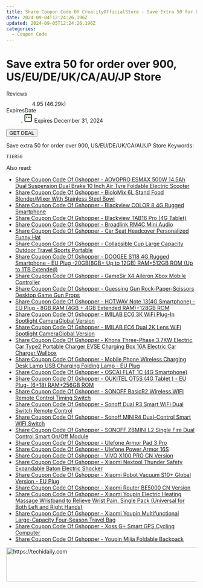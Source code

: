 ```yaml
---
title: Share Coupon Code Of CrealityOfficialStore - Save Extra 50 for Order over 900, US/EU/DE/UK/CA/AU/JP Store
date: 2024-09-04T12:24:26.196Z
updated: 2024-09-05T12:24:26.196Z
categories:
  - Coupon Code
---
```



<main class="px-4 py-6 sm:p-6 md:px-8 md:py-10">
  <div class="mx-auto grid max-w-4xl grid-cols-1">
    <div class="relative col-start-1 row-start-1 flex flex-col-reverse rounded-lg bg-gradient-to-t from-black/75 via-black/0 p-3 sm:row-start-2 sm:bg-none sm:p-0 lg:row-start-1">
      <h1 class="mt-1 text-lg font-semibold text-white sm:text-slate-900 md:text-2xl dark:sm:text-white">Save extra 50 for order over 900, US/EU/DE/UK/CA/AU/JP Store</h1>
    </div>
        <dl class="row-start-2 mt-4 flex items-center text-xs font-medium sm:row-start-3 sm:mt-1 md:mt-2.5 lg:row-start-2">
      <dt class="sr-only">Reviews</dt>
      <dd class="flex items-center text-indigo-600 dark:text-indigo-400">
        <svg width="24" height="24" fill="none" aria-hidden="true" class="mr-1 stroke-current dark:stroke-indigo-500">
          <path d="m12 5 2 5h5l-4 4 2.103 5L12 16l-5.103 3L9 14l-4-4h5l2-5Z" stroke-width="2" stroke-linecap="round" stroke-linejoin="round" />
        </svg>
        <span>4.95 <span class="font-normal text-slate-400">(46.29k)</span></span>
      </dd>
      <dt class="sr-only">ExpiresDate</dt>
      <dd class="flex items-center">
        <svg width="2" height="2" aria-hidden="true" fill="currentColor" class="mx-3 text-slate-300">
          <circle cx="1" cy="1" r="1" />
        </svg>
        <svg width="24" height="24" viewBox="0 0 24 24" fill="none" stroke="currentColor" stroke-width="2">
          <rect x="3" y="3" width="18" height="18" rx="2" fill="#fff" />
          <path d="M6 10L18 10" stroke="red" stroke-width="2" fill="none" />
          <path d="M10 6L10 18" stroke="#fff" stroke-width="2" fill="none" />
        </svg>
        Expires December 31, 2024      </dd>
    </dl>
    <div class="col-start-1 row-start-3 mt-4 self-center sm:col-start-2 sm:row-span-2 sm:row-start-2 sm:mt-0 lg:col-start-1 lg:row-start-3 lg:row-end-4 lg:mt-6">
      <button type="button" onClick="javascript:window.open(decodeURIComponent('https%3A%2F%2Fwww.shareasale.com%2Fu.cfm%3Fd%3D1121175%26m%3D124834%26u%3D4338022'), '_blank');void(0);" class="rounded-lg bg-red-600 px-3 py-2 text-sm font-medium leading-6 text-white">GET DEAL</button>
    </div>
    <p class="col-start-1 mt-4 text-sm leading-6 sm:col-span-2 lg:col-span-1 lg:row-start-4 lg:mt-6 dark:text-slate-400">Save extra 50 for order over 900, US/EU/DE/UK/CA/AU/JP Store Keywords: </p>
    <p class="mt-4">
      <code class="bg-purple-900 p-4 text-sm font-bold tracking-widest text-white">TIER50</code>
    </p>
  </div>
</main>
<span class="atpl-alsoreadstyle">Also read:</span>
<div><ul>
<li><a href="https://coupons.techidaily.com/coupon-1117897-share-97331-sale/"><u>Share Coupon Code Of Gshopper - AOVOPRO ESMAX 500W 14.5Ah Dual Suspension Dual Brake 10 Inch Air Tyre Foldable Electric Scooter</u></a></li>
<li><a href="https://coupons.techidaily.com/coupon-1117900-share-97331-sale/"><u>Share Coupon Code Of Gshopper - BioloMix 6L Stand Food Blender/Mixer With Stainless Steel Bowl</u></a></li>
<li><a href="https://coupons.techidaily.com/coupon-1117964-share-97331-sale/"><u>Share Coupon Code Of Gshopper - Blackview COLOR 8 4G Rugged Smartphone</u></a></li>
<li><a href="https://coupons.techidaily.com/coupon-1117965-share-97331-sale/"><u>Share Coupon Code Of Gshopper - Blackview TAB16 Pro (4G Tablet)</u></a></li>
<li><a href="https://coupons.techidaily.com/coupon-1117975-share-97331-sale/"><u>Share Coupon Code Of Gshopper - Broadlink RM4C Mini Audio</u></a></li>
<li><a href="https://coupons.techidaily.com/coupon-1117972-share-97331-sale/"><u>Share Coupon Code Of Gshopper - Car Seat Headcover Personalized Funny Hat</u></a></li>
<li><a href="https://coupons.techidaily.com/coupon-1117893-share-97331-sale/"><u>Share Coupon Code Of Gshopper - Collapsible Cup Large Capacity Outdoor Travel Sports Portable</u></a></li>
<li><a href="https://coupons.techidaily.com/coupon-1117896-share-97331-sale/"><u>Share Coupon Code Of Gshopper - DOOGEE S118 4G Rugged Smartphone - EU Plug -20GB(8GB+ Up to 12GB) RAM+512GB ROM (Up to 1TB Extended)</u></a></li>
<li><a href="https://coupons.techidaily.com/coupon-1117899-share-97331-sale/"><u>Share Coupon Code Of Gshopper - GameSir X4 Aileron Xbox Mobile Controller</u></a></li>
<li><a href="https://coupons.techidaily.com/coupon-1117973-share-97331-sale/"><u>Share Coupon Code Of Gshopper - Guessing Gun Rock-Paper-Scissors Desktop Game Gun Props</u></a></li>
<li><a href="https://coupons.techidaily.com/coupon-1117895-share-97331-sale/"><u>Share Coupon Code Of Gshopper - HOTWAV Note 13(4G Smartphone) -EU Plug - 8GB RAM (4GB + 4GB Extended RAM)+128GB ROM</u></a></li>
<li><a href="https://coupons.techidaily.com/coupon-1117961-share-97331-sale/"><u>Share Coupon Code Of Gshopper - IMILAB EC6 3K WiFi Plug-In Spotlight CameraGlobal Version</u></a></li>
<li><a href="https://coupons.techidaily.com/coupon-1117960-share-97331-sale/"><u>Share Coupon Code Of Gshopper - IMILAB EC6 Dual 2K Lens WiFi Spotlight CameraGlobal Version</u></a></li>
<li><a href="https://coupons.techidaily.com/coupon-1117963-share-97331-sale/"><u>Share Coupon Code Of Gshopper - Khons Three-Phase 3.7KW Electric Car Type2 Portable Charger EVSE Charging Box 16A Electric Car Charger Wallbox</u></a></li>
<li><a href="https://coupons.techidaily.com/coupon-1117892-share-97331-sale/"><u>Share Coupon Code Of Gshopper - Mobile Phone Wireless Charging Desk Lamp USB Charging Folding Lamp - EU Plug</u></a></li>
<li><a href="https://coupons.techidaily.com/coupon-1117966-share-97331-sale/"><u>Share Coupon Code Of Gshopper - OSCAI FLAT 1C (4G Smartphone)</u></a></li>
<li><a href="https://coupons.techidaily.com/coupon-1117894-share-97331-sale/"><u>Share Coupon Code Of Gshopper - OUKITEL OT5S (4G Tablet ) - EU Plug- (6+18) RAM+256GB ROM</u></a></li>
<li><a href="https://coupons.techidaily.com/coupon-1117978-share-97331-sale/"><u>Share Coupon Code Of Gshopper - SONOFF BasicR2 Wireless WIFI Remote Control Timing Switch</u></a></li>
<li><a href="https://coupons.techidaily.com/coupon-1117979-share-97331-sale/"><u>Share Coupon Code Of Gshopper - Sonoff Dual R3 Smart WiFi Dual Switch Remote Control</u></a></li>
<li><a href="https://coupons.techidaily.com/coupon-1117976-share-97331-sale/"><u>Share Coupon Code Of Gshopper - Sonoff MINIR4 Dual-Control Smart WIFI Switch</u></a></li>
<li><a href="https://coupons.techidaily.com/coupon-1117977-share-97331-sale/"><u>Share Coupon Code Of Gshopper - SONOFF ZBMINI L2 Single Fire Dual Control Smart On/Off Module</u></a></li>
<li><a href="https://coupons.techidaily.com/coupon-1117968-share-97331-sale/"><u>Share Coupon Code Of Gshopper - Ulefone Armor Pad 3 Pro</u></a></li>
<li><a href="https://coupons.techidaily.com/coupon-1117967-share-97331-sale/"><u>Share Coupon Code Of Gshopper - Ulefone Power Armor 16S</u></a></li>
<li><a href="https://coupons.techidaily.com/coupon-1117962-share-97331-sale/"><u>Share Coupon Code Of Gshopper - VIVO X100 PRO CN Version</u></a></li>
<li><a href="https://coupons.techidaily.com/coupon-1117974-share-97331-sale/"><u>Share Coupon Code Of Gshopper - Xiaomi Nextool Thunder Safety Expandable Baton Electric Shocker</u></a></li>
<li><a href="https://coupons.techidaily.com/coupon-1117902-share-97331-sale/"><u>Share Coupon Code Of Gshopper - Xiaomi Robot Vacuum S10+ Global Version - EU Plug</u></a></li>
<li><a href="https://coupons.techidaily.com/coupon-1117969-share-97331-sale/"><u>Share Coupon Code Of Gshopper - Xiaomi Router BE5000 CN Version</u></a></li>
<li><a href="https://coupons.techidaily.com/coupon-1117971-share-97331-sale/"><u>Share Coupon Code Of Gshopper - Xiaomi Youpin Electric Heating Massage Wristband to Relieve Wrist Pain, Single Pack (Universal for Both Left and Right Hands)</u></a></li>
<li><a href="https://coupons.techidaily.com/coupon-1117970-share-97331-sale/"><u>Share Coupon Code Of Gshopper - Xiaomi Youpin Multifunctional Large-Capacity Four-Season Travel Bag</u></a></li>
<li><a href="https://coupons.techidaily.com/coupon-1117898-share-97331-sale/"><u>Share Coupon Code Of Gshopper - Xoss G+ Smart GPS Cycling Computer</u></a></li>
<li><a href="https://coupons.techidaily.com/coupon-1117901-share-97331-sale/"><u>Share Coupon Code Of Gshopper - Youpin Mijia Foldable Backpack</u></a></li>
</ul></div>

<ins class="adsbygoogle"
      style="display:block"
      data-ad-client="ca-pub-7571918770474297"
      data-ad-slot="8358498916"
      data-ad-format="auto"
      data-full-width-responsive="true"></ins>
<!-- affiliate ads begin -->
<a href="https://appsumo.8odi.net/c/5597632/2105877/7443" target="_top" id="2105877">
  <img src="//a.impactradius-go.com/display-ad/7443-2105877" border="0" alt="https://techidaily.com" width="728" height="90"/>
</a>
<img height="0" width="0" src="https://appsumo.8odi.net/i/5597632/2105877/7443" style="position:absolute;visibility:hidden;" border="0" />
<!-- affiliate ads end -->